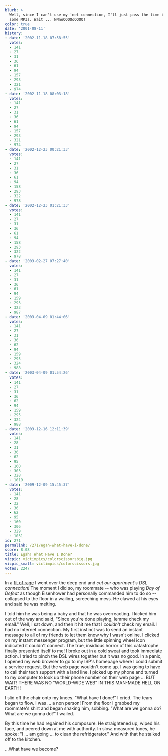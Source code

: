 ```yaml
---
blurb: >
  Well, since I can't use my 'net connection, I'll just pass the time by downloading
  some MP3s. Wait ... NNnoOOOOoOOOO!
color: true
date: '2001-08-11'
history:
- date: '2002-11-18 07:58:55'
  votes:
  - 141
  - 27
  - 31
  - 36
  - 61
  - 94
  - 157
  - 293
  - 321
  - 974
- date: '2002-11-18 08:03:18'
  votes:
  - 141
  - 27
  - 31
  - 36
  - 61
  - 94
  - 157
  - 293
  - 321
  - 974
- date: '2002-12-23 00:21:33'
  votes:
  - 141
  - 27
  - 31
  - 36
  - 61
  - 94
  - 158
  - 293
  - 322
  - 978
- date: '2002-12-23 01:21:33'
  votes:
  - 141
  - 27
  - 31
  - 36
  - 61
  - 94
  - 158
  - 293
  - 322
  - 978
- date: '2003-02-27 07:27:40'
  votes:
  - 141
  - 27
  - 31
  - 36
  - 61
  - 94
  - 159
  - 293
  - 323
  - 987
- date: '2003-04-09 01:44:06'
  votes:
  - 141
  - 27
  - 31
  - 36
  - 62
  - 94
  - 159
  - 295
  - 324
  - 988
- date: '2003-04-09 01:54:26'
  votes:
  - 141
  - 27
  - 31
  - 36
  - 62
  - 94
  - 159
  - 295
  - 324
  - 988
- date: '2003-12-16 12:11:39'
  votes:
  - 141
  - 28
  - 31
  - 36
  - 62
  - 95
  - 160
  - 303
  - 328
  - 1019
- date: '2009-12-09 15:45:37'
  votes:
  - 141
  - 28
  - 32
  - 36
  - 62
  - 95
  - 160
  - 306
  - 329
  - 1031
id: 271
permalink: /271/egah-what-have-i-done/
score: 8.08
title: Egah! What Have I Done?
vicpic: victimpics/colorscissorsbig.jpg
vicpic_small: victimpics/colorscissors.jpg
votes: 2247
---
```


In a [fit of rage](%ARTICLE[264]%) I went over the deep end and *cut
our apartment's DSL connection!* The moment I did so, my roommate -- who
was playing *Day of Defeat* as though Eisenhower had personally
commanded him to do so -- collapsed to the floor in a wailing,
screeching mess. He clawed at his eyes and said he was melting.

I told him he was being a baby and that he was overreacting. I kicked
him out of the way and said, "Since you're done playing, lemme check my
email." Well, I sat down, and then it hit me that I *couldn't* check my
email. I had no Internet connection. My first instinct was to send an
instant message to all of my friends to let them know why I wasn't
online. I clicked on my instant messenger program, but the little
spinning wheel icon indicated it couldn't connect. The true, insidious
horror of this catastrophe finally presented itself to me! I broke out
in a cold sweat and took immediate action. I tried to pinch the DSL
wires together but it was no good. In a panic, I opened my web browser
to go to my ISP's homepage where I could submit a service request. But
the web page wouldn't come up. I was going to have to call their tech
support with a land line. I picked up my phone and turned to my computer
to look up their phone number on their web page ... BUT WAIT! THERE WAS
NO "WORLD-WIDE WEB" IN THIS MAN-MADE HELL ON EARTH!

I slid off the chair onto my knees. "What have I done!" I cried. The
tears began to flow. I was ... a non person! From the floor I grabbed my
roommate's shirt and began shaking him, sobbing. "What are we gonna do?
What are we gonna do?" I wailed.

By this time he had regained his composure. He straightened up, wiped
his face, and peered down at me with authority. In slow, measured tones,
he spoke: "I ... am going ... to clean the refridgerator." And with that
he stalked off to the kitchen.

...What have we become?